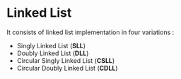 # Linked List
It consists of linked list implementation in four variations :
* Singly Linked List (__SLL__)
* Doubly Linked List (__DLL__)
* Circular Singly Linked List (__CSLL__)
* Circular Doubly Linked List (__CDLL__)